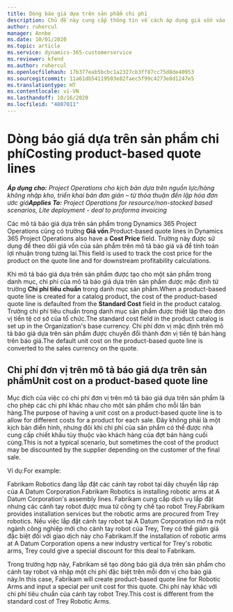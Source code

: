 ```yaml
---
title: Dòng báo giá dựa trên sản phẩm chi phí
description: Chủ đề này cung cấp thông tin về cách áp dụng giá vốn vào mô tả báo giá dựa trên sản phẩm.
author: ruhercul
manager: Annbe
ms.date: 10/01/2020
ms.topic: article
ms.service: dynamics-365-customerservice
ms.reviewer: kfend
ms.author: ruhercul
ms.openlocfilehash: 17b377eab5bcbc1a2327cb3ff87cc75d8de40953
ms.sourcegitcommit: 11a61db54119503e82faec5f99c4273e8d1247e5
ms.translationtype: HT
ms.contentlocale: vi-VN
ms.lasthandoff: 10/16/2020
ms.locfileid: "4087011"
---
```

# <a name="costing-product-based-quote-lines"></a><span data-ttu-id="4d81f-103">Dòng báo giá dựa trên sản phẩm chi phí</span><span class="sxs-lookup"><span data-stu-id="4d81f-103">Costing product-based quote lines</span></span>

<span data-ttu-id="4d81f-104">_**Áp dụng cho:** Project Operations cho kịch bản dựa trên nguồn lực/hàng không nhập kho, triển khai bản đơn giản – từ thỏa thuận đến lập hóa đơn ước giá_</span><span class="sxs-lookup"><span data-stu-id="4d81f-104">_**Applies To:** Project Operations for resource/non-stocked based scenarios, Lite deployment - deal to proforma invoicing_</span></span>


<span data-ttu-id="4d81f-105">Các mô tả báo giá dựa trên sản phẩm trong Dynamics 365 Project Operations cũng có trường **Giá vốn**.</span><span class="sxs-lookup"><span data-stu-id="4d81f-105">Product-based quote lines in Dynamics 365 Project Operations also have a **Cost Price** field.</span></span> <span data-ttu-id="4d81f-106">Trường này được sử dụng để theo dõi giá vốn của sản phẩm trên mô tả báo giá và để tính toán lợi nhuận trong tương lai.</span><span class="sxs-lookup"><span data-stu-id="4d81f-106">This field is used to track the cost price for the product on the quote line and for downstream profitability calculations.</span></span>

<span data-ttu-id="4d81f-107">Khi mô tả báo giá dựa trên sản phẩm được tạo cho một sản phẩm trong danh mục, chi phí của mô tả báo giá dựa trên sản phẩm được mặc định từ trường **Chi phí tiêu chuẩn** trong danh mục sản phẩm.</span><span class="sxs-lookup"><span data-stu-id="4d81f-107">When a product-based quote line is created for a catalog product, the cost of the product-based quote line is defaulted from the **Standard Cost** field in the product catalog.</span></span> <span data-ttu-id="4d81f-108">Trường chi phí tiêu chuẩn trong danh mục sản phẩm được thiết lập theo đơn vị tiền tệ cơ sở của tổ chức.</span><span class="sxs-lookup"><span data-stu-id="4d81f-108">The standard cost field in the product catalog is set up in the Organization's base currency.</span></span> <span data-ttu-id="4d81f-109">Chi phí đơn vị mặc định trên mô tả báo giá dựa trên sản phẩm được chuyển đổi thành đơn vị tiền tệ bán hàng trên báo giá.</span><span class="sxs-lookup"><span data-stu-id="4d81f-109">The default unit cost on the product-based quote line is converted to the sales currency on the quote.</span></span>

## <a name="unit-cost-on-a-product-based-quote-line"></a><span data-ttu-id="4d81f-110">Chi phí đơn vị trên mô tả báo giá dựa trên sản phẩm</span><span class="sxs-lookup"><span data-stu-id="4d81f-110">Unit cost on a product-based quote line</span></span>

<span data-ttu-id="4d81f-111">Mục đích của việc có chi phí đơn vị trên mô tả báo giá dựa trên sản phẩm là cho phép các chi phí khác nhau cho một sản phẩm cho mỗi lần bán hàng.</span><span class="sxs-lookup"><span data-stu-id="4d81f-111">The purpose of having a unit cost on a product-based quote line is to allow for different costs for a product for each sale.</span></span> <span data-ttu-id="4d81f-112">Đây không phải là một kịch bản điển hình, nhưng đôi khi chi phí của sản phẩm có thể được nhà cung cấp chiết khấu tùy thuộc vào khách hàng của đợt bán hàng cuối cùng.</span><span class="sxs-lookup"><span data-stu-id="4d81f-112">This is not a typical scenario, but sometimes the cost of the product may be discounted by the supplier depending on the customer of the final sale.</span></span>

<span data-ttu-id="4d81f-113">Ví dụ:</span><span class="sxs-lookup"><span data-stu-id="4d81f-113">For example:</span></span>

<span data-ttu-id="4d81f-114">Fabrikam Robotics đang lắp đặt các cánh tay robot tại dây chuyền lắp ráp của A Datum Corporation.</span><span class="sxs-lookup"><span data-stu-id="4d81f-114">Fabrikam Robotics is installing robotic arms at A Datum Corporation's assembly lines.</span></span> <span data-ttu-id="4d81f-115">Fabrikam cung cấp dịch vụ lắp đặt nhưng các cánh tay robot được mua từ công ty chế tạo robot Trey.</span><span class="sxs-lookup"><span data-stu-id="4d81f-115">Fabrikam provides installation services but the robotic arms are procured from Trey robotics.</span></span> <span data-ttu-id="4d81f-116">Nếu việc lắp đặt cánh tay robot tại A Datum Corporation mở ra một ngành công nghiệp mới cho cánh tay robot của Trey, Trey có thể giảm giá đặc biệt đối với giao dịch này cho Fabrikam.</span><span class="sxs-lookup"><span data-stu-id="4d81f-116">If the installation of robotic arms at A Datum Corporation opens a new industry vertical for Trey's robotic arms, Trey could give a special discount for this deal to Fabrikam.</span></span>

<span data-ttu-id="4d81f-117">Trong trường hợp này, Fabrikam sẽ tạo dòng báo giá dựa trên sản phẩm cho cánh tay robot và nhập một chi phí đặc biệt trên mỗi đơn vị cho báo giá này.</span><span class="sxs-lookup"><span data-stu-id="4d81f-117">In this case, Fabrikam will create product-based quote line for Robotic Arms and input a special per unit cost for this quote.</span></span> <span data-ttu-id="4d81f-118">Chi phí này khác với chi phí tiêu chuẩn của cánh tay robot Trey.</span><span class="sxs-lookup"><span data-stu-id="4d81f-118">This cost is different from the standard cost of Trey Robotic Arms.</span></span>

